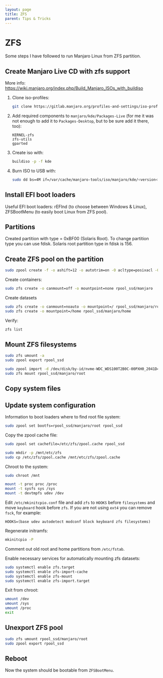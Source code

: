 ```yaml
---
layout: page
title: ZFS
parent: Tips & Tricks
---
```


# ZFS

Some steps I have followed to run Manjaro Linux from ZFS partition.

## Create Manjaro Live CD with zfs support

More info: https://wiki.manjaro.org/index.php/Build_Manjaro_ISOs_with_buildiso

1. Clone iso-profiles:

   ```sh
   git clone https://gitlab.manjaro.org/profiles-and-settings/iso-profiles.git ~/iso-profiles
   ```

2. Add required components to `manjaro/kde/Packages-Live` (for me it was not enough to add it to `Packages-Desktop`, but to be sure add it there, too):

   ```
   KERNEL-zfs
   zfs-utils
   gparted
   ```

3. Create iso with:

   ```sh
   buildiso -p -f kde
   ```

4. Burn ISO to USB with:

   ```sh
   sudo dd bs=4M if=/var/cache/manjaro-tools/iso/manjaro/kde/<version</manjaro-kde-<version>.iso of=/dev/<usb-drive> status=progress oflag=sync
   ```

## Install EFI boot loaders

Useful EFI boot loaders: rEFInd (to choose between Windows & Linux), ZFSBootMenu (to easily boot Linux from ZFS pool).

## Partitions

Created partition with type = 0xBF00 (Solaris Root). To change partition type you can use fdisk. Solaris root partition type in fdisk is 156.

## Create ZFS pool on the partition

```sh
sudo zpool create -f -o ashift=12 -o autotrim=on -O acltype=posixacl -O xattr=sa -O atime=off -O relatime=off -O recordsize=256k -O dnodesize=auto -O normalization=formD -O mountpoint=none -O canmount=off -O devices=off -O compression=zstd-3 rpool_ssd /dev/disk/by-id/nvme-WDC_WDS100T2B0C-00PXH0_2041D4801869-part5
```
Create containers:

```sh
sudo zfs create -o canmount=off -o mountpoint=none rpool_ssd/manjaro
```

Create datasets

```sh
sudo zfs create -o canmount=noauto -o mountpoint=/ rpool_ssd/manjaro/root
sudo zfs create -o mountpoint=/home rpool_ssd/manjaro/home
```

Verify:

```sh
zfs list
```

## Mount ZFS filesystems

```sh
sudo zfs umount -a
sudo zpool export rpool_ssd

sudo zpool import -d /dev/disk/by-id/nvme-WDC_WDS100T2B0C-00PXH0_2041D4801869-part5 -R /mnt rpool_ssd
sudo zfs mount rpool_ssd/manjaro/root
```

## Copy system files

## Update system configuration

Information to boot loaders where to find root file system:

```sh
sudo zpool set bootfs=rpool_ssd/manjaro/root rpool_ssd
```

Copy the zpool cache file:

```sh
sudo zpool set cachefile=/etc/zfs/zpool.cache rpool_ssd

sudo mkdir -p /mnt/etc/zfs
sudo cp /etc/zfs/zpool.cache /mnt/etc/zfs/zpool.cache
```

Chroot to the system:

```sh
sudo chroot /mnt

mount -t proc proc /proc
mount -t sysfs sys /sys
mount -t devtmpfs udev /dev
```

Edit `/etc/mkinitcpio.conf` file and add `zfs` to `HOOKS` before `filesystems` and move `keyboard` hook before `zfs`. If you are not using `ext4` you can remove `fsck`, for example:

```
HOOKS=(base udev autodetect modconf block keyboard zfs filesystems)
```

Regenerate initramfs:

```sh
mkinitcpio -P
```

Comment out old root and home partitions from `/etc/fstab`.

Enable necessary services for automatically mounting zfs datasets:

```sh
sudo systemctl enable zfs.target
sudo systemctl enable zfs-import-cache
sudo systemctl enable zfs-mount
sudo systemctl enable zfs-import.target
```

Exit from chroot:

```sh
umount /dev
umount /sys
umount /proc
exit
```

## Unexport ZFS pool

```sh
sudo zfs umount rpool_ssd/manjaro/root
sudo zpool export rpool_ssd
```

## Reboot

Now the system should be bootable from `ZFSBootMenu`.
